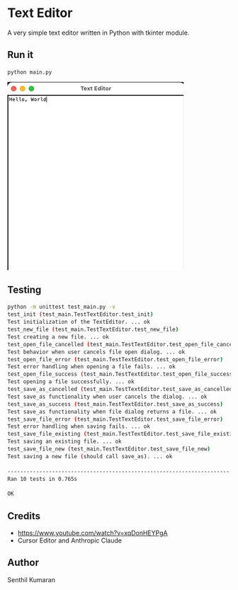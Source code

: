 # Text Editor

A very simple text editor written in Python with tkinter module.

## Run it

```bash
python main.py
```

![](./img/text-editor.png)


## Testing

```bash
python -m unittest test_main.py -v
test_init (test_main.TestTextEditor.test_init)
Test initialization of the TextEditor. ... ok
test_new_file (test_main.TestTextEditor.test_new_file)
Test creating a new file. ... ok
test_open_file_cancelled (test_main.TestTextEditor.test_open_file_cancelled)
Test behavior when user cancels file open dialog. ... ok
test_open_file_error (test_main.TestTextEditor.test_open_file_error)
Test error handling when opening a file fails. ... ok
test_open_file_success (test_main.TestTextEditor.test_open_file_success)
Test opening a file successfully. ... ok
test_save_as_cancelled (test_main.TestTextEditor.test_save_as_cancelled)
Test save_as functionality when user cancels the dialog. ... ok
test_save_as_success (test_main.TestTextEditor.test_save_as_success)
Test save_as functionality when file dialog returns a file. ... ok
test_save_file_error (test_main.TestTextEditor.test_save_file_error)
Test error handling when saving fails. ... ok
test_save_file_existing (test_main.TestTextEditor.test_save_file_existing)
Test saving an existing file. ... ok
test_save_file_new (test_main.TestTextEditor.test_save_file_new)
Test saving a new file (should call save_as). ... ok

----------------------------------------------------------------------
Ran 10 tests in 0.765s

OK
```

## Credits

* https://www.youtube.com/watch?v=xqDonHEYPgA
* Cursor Editor and Anthropic Claude

## Author

Senthil Kumaran
